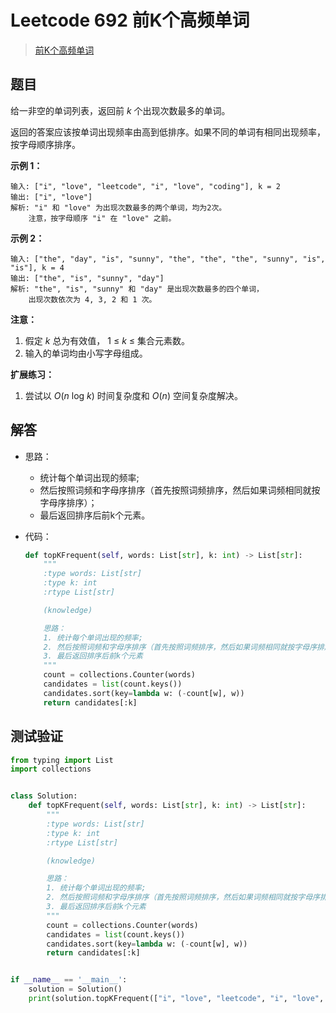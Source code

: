 # Leetcode 692 前K个高频单词

> [前K个高频单词](https://leetcode-cn.com/problems/top-k-frequent-words/)

## 题目

给一非空的单词列表，返回前 *k* 个出现次数最多的单词。

返回的答案应该按单词出现频率由高到低排序。如果不同的单词有相同出现频率，按字母顺序排序。

**示例 1：**

```
输入: ["i", "love", "leetcode", "i", "love", "coding"], k = 2
输出: ["i", "love"]
解析: "i" 和 "love" 为出现次数最多的两个单词，均为2次。
    注意，按字母顺序 "i" 在 "love" 之前。
```

**示例 2：**

```
输入: ["the", "day", "is", "sunny", "the", "the", "the", "sunny", "is", "is"], k = 4
输出: ["the", "is", "sunny", "day"]
解析: "the", "is", "sunny" 和 "day" 是出现次数最多的四个单词，
    出现次数依次为 4, 3, 2 和 1 次。
```

**注意：**

1. 假定 *k* 总为有效值， 1 ≤ *k* ≤ 集合元素数。
2. 输入的单词均由小写字母组成。

**扩展练习：**

1. 尝试以 *O*(*n* log *k*) 时间复杂度和 *O*(*n*) 空间复杂度解决。

## 解答

- 思路：

  - 统计每个单词出现的频率;
  - 然后按照词频和字母序排序（首先按照词频排序，然后如果词频相同就按字母序排序）；
  - 最后返回排序后前k个元素。

- 代码：

  ```python
  def topKFrequent(self, words: List[str], k: int) -> List[str]:
      """
      :type words: List[str]
      :type k: int
      :rtype List[str]
  
      (knowledge)
  
      思路：
      1. 统计每个单词出现的频率;
      2. 然后按照词频和字母序排序（首先按照词频排序，然后如果词频相同就按字母序排序）；
      3. 最后返回排序后前k个元素
      """
      count = collections.Counter(words)
      candidates = list(count.keys())
      candidates.sort(key=lambda w: (-count[w], w))
      return candidates[:k]
  ```

## 测试验证

```python
from typing import List
import collections


class Solution:
    def topKFrequent(self, words: List[str], k: int) -> List[str]:
        """
        :type words: List[str]
        :type k: int
        :rtype List[str]

        (knowledge)

        思路：
        1. 统计每个单词出现的频率;
        2. 然后按照词频和字母序排序（首先按照词频排序，然后如果词频相同就按字母序排序）；
        3. 最后返回排序后前k个元素
        """
        count = collections.Counter(words)
        candidates = list(count.keys())
        candidates.sort(key=lambda w: (-count[w], w))
        return candidates[:k]


if __name__ == '__main__':
    solution = Solution()
    print(solution.topKFrequent(["i", "love", "leetcode", "i", "love", "coding"], 2), "= [\"i\", \"love\"]")
```
